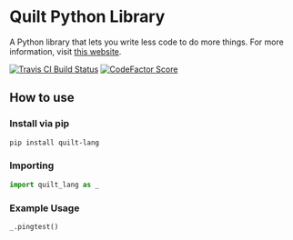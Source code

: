 # Quilt Python Library
A Python library that lets you write less code to do more things. For more information, visit [this website](https://quilt-lang.richie-bendall.ml/).

[![Travis CI Build Status](https://img.shields.io/travis/com/Richienb/quilt/master.svg?style=for-the-badge)](https://travis-ci.com/Richienb/quilt)
[![CodeFactor Score](https://www.codefactor.io/repository/github/richienb/quilt/badge?style=for-the-badge)](https://www.codefactor.io/repository/github/richienb/quilt)

## How to use
### Install via pip
```sh
pip install quilt-lang
```

### Importing
```py
import quilt_lang as _
```

### Example Usage
```py
_.pingtest()
```
